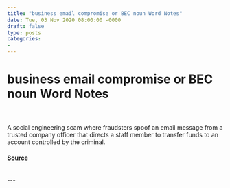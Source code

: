 ```yaml
---
title: "business email compromise or BEC noun Word Notes"
date: Tue, 03 Nov 2020 08:00:00 -0000
draft: false
type: posts
categories: 
- 
---
```

# business email compromise or BEC noun Word Notes

<br/>

<br/>
A social engineering scam where fraudsters spoof an email message from a trusted company officer that directs a staff member to transfer funds to an account controlled by the criminal.

#### [Source](https://thecyberwire.com/podcasts/word-notes/13/notes)

<br/>
---
